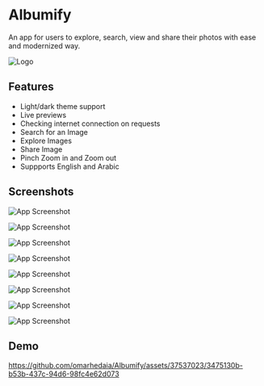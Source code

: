 
# Albumify

An app for users to explore, search, view and share their photos with ease and modernized way.


![Logo](https://i.ibb.co/BVZV9Gw/an-album-viewer.png)


## Features

- Light/dark theme support
- Live previews
- Checking internet connection on requests
- Search for an Image
- Explore Images
- Share Image
- Pinch Zoom in and Zoom out
- Suppports English and Arabic


## Screenshots


![App Screenshot](https://i.ibb.co/vYfvQ2w/Screenshot-20231214-120154.png)


![App Screenshot](https://i.ibb.co/0yNtVRV/Screenshot-20231214-120250.png)


![App Screenshot](https://i.ibb.co/7g8RkPV/Screenshot-20231214-120313.png)


![App Screenshot](https://i.ibb.co/TTkXT14/Screenshot-20231214-120332.png)


![App Screenshot](https://i.ibb.co/sJ40HD4/Screenshot-20231214-120410.png)


![App Screenshot](https://i.ibb.co/2hTCZxy/Screenshot-20231214-120425.png)


![App Screenshot](https://i.ibb.co/CKJpwB3/Screenshot-20231214-120437.png)


![App Screenshot](https://i.ibb.co/vvkD71V/Screenshot-20231214-120459.png)



## Demo

https://github.com/omarhedaia/Albumify/assets/37537023/3475130b-b53b-437c-94d6-98fc4e62d073

